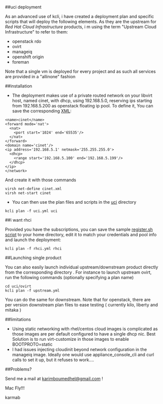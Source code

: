 ##uci deployment 

As an advanced use of kcli, i have created a deployment plan and specific scripts that will deploy the following elements.
As they are the upstream for *Red Hat Cloud Infrastructure* products, i m using the term "Upstream Cloud Infrastructure" to refer to them:

- openstack rdo
- ovirt
- manageiq
- openshift origin
- foreman

Note that a single vm is deployed for every project and as such all services are provided in a "allinone" fashion


##installation

- The deployment makes use of a private routed network on your libvirt host, named cinet, with dhcp,  using 192.168.5.0, reserving ips starting from 192.168.5.200 as openstack floating ip pool.
To define it, You can save the corresponding [XML](cinet.xml):

```
<name>cinet</name>
<forward mode='nat'>
  <nat>
    <port start='1024' end='65535'/>
  </nat>
</forward>
<domain name='cinet'/>
<ip address='192.168.5.1' netmask='255.255.255.0'>
  <dhcp>
    <range start='192.168.5.100' end='192.168.5.199'/>
  </dhcp>
</ip>
</network>
```
And create it with those commands

```
virsh net-define cinet.xml
virsh net-start cinet
```

-  You can then use the plan files and scripts in the [uci](https://github.com/karmab/kcli/tree/master/uci) directory

```
kcli plan -f uci.yml uci
```

##i want rhci

Provided you have the subscriptions, you can save the sample [register.sh script](register.sh) to your home directory, edit it to match your credentials and pool info and launch the deployment:

```
kcli plan -f rhci.yml rhci
```

##Launching single product 

You can also easily launch individual upstream/downstream product directly from the corresponding directory . For instance to launch upstream ovirt, run the following commands (optionally specifying a plan name)

```
cd uci/ovirt
kcli plan -f upstream.yml
```
You can do the same for downstream. Note that for openstack, there are per version downstream plan files to ease testing ( currently kilo, liberty and mitaka )


##limitations 

- Using static networking with rhel/centos cloud images is complicated as those images are per default configured to have a single dhcp nic. Best Solution is to run virt-customize in those images to enable BOOTPROTO=static
- I had issues injecting cloudinit beyond network configuration in the manageiq image. Ideally one would use appliance_console_cli and curl calls to set it up, but it refuses to work....

##Problems?

Send me a mail at [karimboumedhel@gmail.com](mailto:karimboumedhel@gmail.com) !

Mac Fly!!!

karmab

